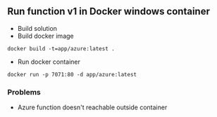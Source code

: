 ## Run function v1 in Docker windows container
* Build solution
* Build docker image
```
docker build -t=app/azure:latest .
```
* Run docker container
```
docker run -p 7071:80 -d app/azure:latest
```

### Problems
* Azure function doesn't reachable outside container

